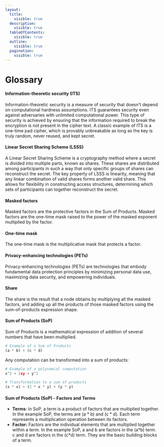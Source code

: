 ```yaml
---
layout:
  title:
    visible: true
  description:
    visible: true
  tableOfContents:
    visible: true
  outline:
    visible: true
  pagination:
    visible: true
---
```


# Glossary

#### Information-theoretic security (ITS)

Information-theoretic security is a measure of security that doesn't depend on computational hardness assumptions. ITS guarantees security even against adversaries with unlimited computational power. This type of security is achieved by ensuring that the information required to break the encryption is not present in the cipher text. A classic example of ITS is a one-time pad cipher, which is provably unbreakable as long as the key is truly random, never reused, and kept secret.

#### Linear Secret Sharing Scheme (LSSS)

A Linear Secret Sharing Scheme is a cryptography method where a secret is divided into multiple parts, known as shares. These shares are distributed among participants in such a way that only specific groups of shares can reconstruct the secret. The key property of LSSS is linearity, meaning that any linear combination of valid shares forms another valid share. This allows for flexibility in constructing access structures, determining which sets of participants can together reconstruct the secret.

#### Masked factors

Masked factors are the protective factors in the Sum of Products. Masked factors are the one-time mask raised to the power of the masked exponent multiplied by the factor.

#### One-time mask

The one-time mask is the multiplicative mask that protects a factor.&#x20;

#### Privacy-enhancing technologies (PETs)

Privacy-enhancing technologies (PETs) are technologies that embody fundamental data protection principles by minimizing personal data use, maximizing data security, and empowering individuals.

#### Share

The share is the result that a node obtains by multiplying all the masked factors, and adding up all the products of those masked factors using the sum-of-products expression shape.

#### Sum of Products (SoP)

Sum of Products is a mathematical expression of addition of several numbers that have been multiplied.

```python
# Example of a Sum of Products
(a * b) + (c * d)
```

Any computation can be transformed into a sum of products:

```python
# Example of a polynomial computation
x^2 + 2xy + y^2

# Transformation to a sum of products
(x * x) + (2 * x * y) + (y * y)
```

#### Sum of Products (SoP) - **Factors and Terms** <a href="#factors-and-terms" id="factors-and-terms"></a>

- **Terms**: In SoP, a term is a product of factors that are multiplied together. In the example SoP, the terms are (a \* b) and (c \* d). Each term represents a multiplication operation between its factors.
- **Factor:** Factors are the individual elements that are multiplied together within a term. In the example SoP, a and b are factors in the (a\*b) term. c and d are factors in the (c\*d) term. They are the basic building blocks of a term.
